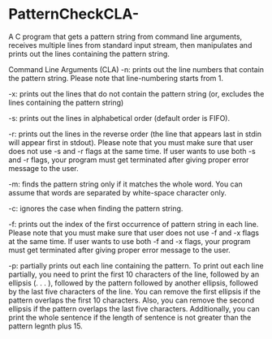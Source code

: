 # PatternCheckCLA-
A C program that gets a pattern string from command line arguments, receives multiple 
lines from standard input stream, then manipulates and prints out the lines containing the pattern string. 




Command Line Arguments (CLA)
 -n: prints out the line numbers that contain the pattern string. Please note that line-numbering starts from 1.
  
  
  
 -x: prints out the lines that do not contain the pattern string (or, excludes the lines containing the pattern string)
  
  
  
 -s: prints out the lines in alphabetical order (default order is FIFO).
  
  
  
-r: prints out the lines in the reverse order (the line that appears last in stdin will appear first in stdout). Please note that you must make sure that user does not use -s and -r flags at the same time. If user wants to use both -s and -r flags, your program must get terminated after giving proper error message to the user.
      
      
      
-m: finds the pattern string only if it matches the whole word. You can assume that words are separated by white-space character only.
  
  
  
-c: ignores the case when finding the pattern string.
  
  
  
-f: prints out the index of the first occurrence of pattern string in each line. Please note that you must make sure that user does not use -f and -x flags at the same time. If user wants to use both -f and -x flags, your program must get terminated after giving proper error message to the user.
      
      
      
-p: partially prints out each line containing the pattern. To print out each line partially, you need to print the first 10 characters of the line,        followed by an ellipsis (. . . ), followed by the pattern followed by another ellipsis, followed by the last five characters of the line. You can remove  the first ellipsis if the pattern overlaps the first 10 characters.  Also, you can remove the second ellipsis if the pattern overlaps the last five  characters. Additionally, you can print the whole sentence if the length of sentence is not greater than the pattern legnth plus 15.
     
